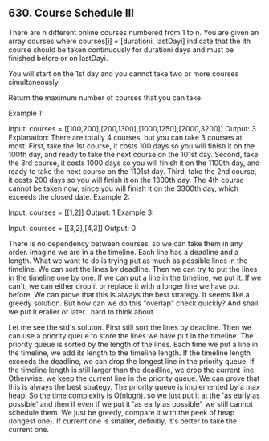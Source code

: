 ## 630. Course Schedule III
There are n different online courses numbered from 1 to n. You are given an array courses where courses[i] = [durationi, lastDayi] indicate that the ith course should be taken continuously for durationi days and must be finished before or on lastDayi.

You will start on the 1st day and you cannot take two or more courses simultaneously.

Return the maximum number of courses that you can take.

 

Example 1:

Input: courses = \[[100,200],[200,1300],[1000,1250],[2000,3200]]
Output: 3
Explanation: 
There are totally 4 courses, but you can take 3 courses at most:
First, take the 1st course, it costs 100 days so you will finish it on the 100th day, and ready to take the next course on the 101st day.
Second, take the 3rd course, it costs 1000 days so you will finish it on the 1100th day, and ready to take the next course on the 1101st day. 
Third, take the 2nd course, it costs 200 days so you will finish it on the 1300th day. 
The 4th course cannot be taken now, since you will finish it on the 3300th day, which exceeds the closed date.
Example 2:

Input: courses = \[[1,2]]
Output: 1
Example 3:

Input: courses = \[[3,2],[4,3]]
Output: 0

There is no dependency between courses, so we can take them in any order. imagine we are in a the timeline. Each line has a deadline and a length. What we want to do is trying put as much as possible lines in the timeline. We can sort the lines by deadline. Then we can try to put the lines in the timeline one by one. If we can put a line in the timeline, we put it. If we can't, we can either drop it or replace it with a longer line we have put before. We can prove that this is always the best strategy. It seems like a greedy solution. But how can we do this "overlap" check quickly? And shall we put it eralier or later...hard to think about.

Let me see the std's soluton. First still sort the lines by deadline. Then we can use a priority queue to store the lines we have put in the timeline. The priority queue is sorted by the length of the lines. Each time we put a line in the timeline, we add its length to the timeline length. If the timeline length exceeds the deadline, we can drop the longest line in the priority queue. If the timeline length is still larger than the deadline, we drop the current line. Otherwise, we keep the current line in the priority queue. We can prove that this is always the best strategy. The priority queue is implemented by a max heap. So the time complexity is O(nlogn). so we just put it at the 'as early as possible' and then if even if we put it 'as early as possible', we still cannot schedule them. We just be greedy, compare it with the peek of heap (longest one). If current one is smaller, definitly, it's better to take the current one.